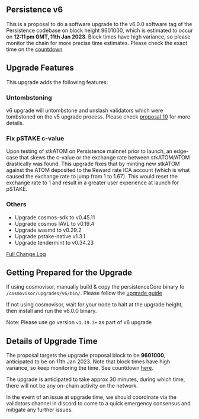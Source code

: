 ## Persistence v6

This is a proposal to do a software upgrade to the v6.0.0 software
tag of the Persistence codebase on block height 9601000, which is estimated
to occur on **12:11 pm GMT, 11th Jan 2023**. Block times have high variance, so please monitor
the chain for more precise time estimates. Please check the exact time on the [countdown](https://www.mintscan.io/persistence/blocks/9601000)

## Upgrade Features
This upgrade adds the following features:

### Untombstoning
v6 upgrade will untombstone and unslash validators which were tombstoned on the v5 upgrade process. Please check [proposal 10](https://www.mintscan.io/persistence/proposals/10) for more details.

### Fix pSTAKE c-value
Upon testing of stkATOM on Persistence mainnet prior to launch, an edge-case that skews the c-value or the exchange rate between stkATOM/ATOM drastically was found. This upgrade fixes that by minting new stkATOM against the ATOM deposited to the Reward rate ICA account (which is what caused the exchange rate to jump from 1 to 1.67). This would reset the exchange rate to 1 and result in a greater user experience at launch for pSTAKE.

### Others
* Upgrade cosmos-sdk to v0.45.11
* Upgrade cosmos IAVL to v0.19.4
* Upgrade wasmd to v0.29.2
* Upgrade pstake-native v1.3.1
* Upgrade tendermint to v0.34.23

[Full Change Log](https://github.com/persistenceOne/persistenceCore/compare/v5.0.0...v6.0.0)

## Getting Prepared for the Upgrade

If using cosmovisor, manually build & copy the persistenceCore binary to `/cosmovisor/upgrades/v6/bin/`. Please follow the [upgrade guide](https://github.com/persistenceOne/networks/blob/master/core-1/upgrades/v6/guide.md)

If not using cosmovisor, wait for your node to halt at the upgrade height, then install and run the v6.0.0 binary.

Note: Please use go version `v1.19.3+` as part of v6 upgrade


## Details of Upgrade Time

The proposal targets the upgrade proposal block to be **9601000**, anticipated to be on 11th Jan 2023. Note that block times have high variance, so keep monitoring the time. See countdown [here](https://www.mintscan.io/persistence/blocks/xxx).

The upgrade is anticipated to take approx 30 minutes, during which time, there will not be any on-chain activity on the network.

In the event of an issue at upgrade time, we should coordinate via the validators channel in discord to come to a quick emergency consensus and mitigate any further issues.

